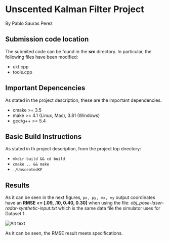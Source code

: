 # Unscented Kalman Filter Project 
By Pablo Sauras Perez

## Submission code location
The submited code can be found in the **src** directory. In particular, the following files have been modified:
- ukf.cpp
- tools.cpp

## Important Depencencies
As stated in the project description, these are the important dependencies.
- cmake >= 3.5
- make >= 4.1 (Linux, Mac), 3.81 (Windows)
- gcc/g++ >= 5.4

## Basic Build Instructions
As stated in th project description, from the project top directory:
- ```mkdir build && cd build```
- ```cmake .. && make```
-   ```./UnscentedKF```

## Results
As it can be seen in the next figures, ```px, py, vx, vy``` output coordinates have an **RMSE <= [.09, .10, 0.40, 0.30]** when using the file: _obj_pose-laser-radar-synthetic-input.txt_ which is the same data file the simulator uses for Dataset 1.

![Alt text](/images/UKF_RMSE.png?raw=true "RMSE for Dataset 1")


As it can be seen, the RMSE result meets specifications.
